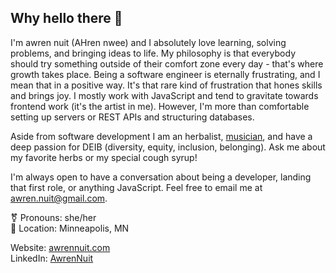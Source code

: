 ## Why hello there 👋

I'm awren nuit (AHren nwee) and I absolutely love learning, solving problems, and bringing ideas to life.  My philosophy is that everybody should try something outside of their comfort zone every day - that's where growth takes place.  Being a software engineer is eternally frustrating, and I mean that in a positive way.  It's that rare kind of frustration that hones skills and brings joy.  I mostly work with JavaScript and tend to gravitate towards frontend work (it's the artist in me). However, I'm more than comfortable setting up servers or REST APIs and structuring databases.

Aside from software development I am an herbalist, [musician](https://cavebirdrecords.bandcamp.com/), and have a deep passion for DEIB (diversity, equity, inclusion, belonging).  Ask me about my favorite herbs or my special cough syrup!

I'm always open to have a conversation about being a developer, landing that first role, or anything JavaScript. Feel free to email me at awren.nuit@gmail.com.

⚧️ Pronouns: she/her<br />
📍 Location: Minneapolis, MN

Website: [awrennuit.com](http://awrennuit.com)<br />
LinkedIn: [AwrenNuit](https://www.linkedin.com/in/awren-nuit/)
